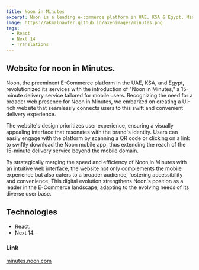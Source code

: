 ```yaml
---
title: Noon in Minutes
excerpt: Noon is a leading e-commerce platform in UAE, KSA & Egypt, Minutes which serves as a 15 Minutes Delivery Service.
image: https://akmalnawfer.github.io/axenimages/minutes.png
tags:
  - React
  - Next 14
  - Translations
---
```


## Website for noon in Minutes.

Noon, the preeminent E-Commerce platform in the UAE, KSA, and Egypt, revolutionized its services with the introduction of "Noon in Minutes," a 15-minute delivery service tailored for mobile users. Recognizing the need for a broader web presence for Noon in Minutes, we embarked on creating a UI-rich website that seamlessly connects users to this swift and convenient delivery experience.

The website's design prioritizes user experience, ensuring a visually appealing interface that resonates with the brand's identity. Users can easily engage with the platform by scanning a QR code or clicking on a link to swiftly download the Noon mobile app, thus extending the reach of the 15-minute delivery service beyond the mobile domain.

By strategically merging the speed and efficiency of Noon in Minutes with an intuitive web interface, the website not only complements the mobile experience but also caters to a broader audience, fostering accessibility and convenience. This digital evolution strengthens Noon's position as a leader in the E-Commerce landscape, adapting to the evolving needs of its diverse user base.

## Technologies

- React.
- Next 14.

### Link 
[minutes.noon.com](https://minutes.noon.com/)
